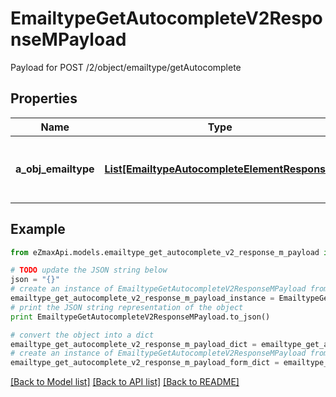 # EmailtypeGetAutocompleteV2ResponseMPayload

Payload for POST /2/object/emailtype/getAutocomplete

## Properties
Name | Type | Description | Notes
------------ | ------------- | ------------- | -------------
**a_obj_emailtype** | [**List[EmailtypeAutocompleteElementResponse]**](EmailtypeAutocompleteElementResponse.md) | An array of Emailtype autocomplete element response. | [optional] 

## Example

```python
from eZmaxApi.models.emailtype_get_autocomplete_v2_response_m_payload import EmailtypeGetAutocompleteV2ResponseMPayload

# TODO update the JSON string below
json = "{}"
# create an instance of EmailtypeGetAutocompleteV2ResponseMPayload from a JSON string
emailtype_get_autocomplete_v2_response_m_payload_instance = EmailtypeGetAutocompleteV2ResponseMPayload.from_json(json)
# print the JSON string representation of the object
print EmailtypeGetAutocompleteV2ResponseMPayload.to_json()

# convert the object into a dict
emailtype_get_autocomplete_v2_response_m_payload_dict = emailtype_get_autocomplete_v2_response_m_payload_instance.to_dict()
# create an instance of EmailtypeGetAutocompleteV2ResponseMPayload from a dict
emailtype_get_autocomplete_v2_response_m_payload_form_dict = emailtype_get_autocomplete_v2_response_m_payload.from_dict(emailtype_get_autocomplete_v2_response_m_payload_dict)
```
[[Back to Model list]](../README.md#documentation-for-models) [[Back to API list]](../README.md#documentation-for-api-endpoints) [[Back to README]](../README.md)


